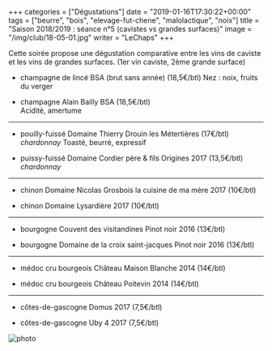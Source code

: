 +++
categories = ["Dégustations"]
date = "2019-01-16T17:30:22+00:00"
tags = ["beurre", "bois", "elevage-fut-chene", "malolactique", "noix"] 
title = "Saison 2018/2019 : séance n°5 (cavistes vs grandes surfaces)"
image = "/img/club/18-05-01.jpg"
writer = "LeChaps"
+++

Cette soirée propose une dégustation comparative entre les vins de caviste et les vins de grandes surfaces. (1er vin caviste, 2ème grande surface)

* champagne de lincé BSA (brut sans année) (18,5€/btl)
Nez : noix, fruits du verger

* champagne Alain Bailly BSA (18,5€/btl)  
Acidité, amertume

---

* pouilly-fuissé Domaine Thierry Drouin les Métertières (17€/btl)  
_chardonnay_
Toasté, beurré, expressif

* puissy-fuissé Domaine Cordier père & fils Origines 2017 (13,5€/btl)  
_chardonnay_

---

* chinon Domaine Nicolas Grosbois la cuisine de ma mère 2017 (10€/btl)

* chinon Domaine Lysardière 2017 (10€/btl)

---

* bourgogne Couvent des visitandines Pinot noir 2016 (13€/btl)

* bourgogne Domaine de la croix saint-jacques Pinot noir 2016 (13€/btl)

---

* médoc cru bourgeois Château Maison Blanche 2014 (14€/btl) <i class="fa fa-minus-circle"></i>

* médoc cru bourgeois Château Poitevin 2014 (14€/btl) <i class="fa fa-minus-circle"></i>

---

* côtes-de-gascogne Domus 2017 (7,5€/btl)

* côtes-de-gascogne Uby 4 2017 (7,5€/btl)

![photo][1]

[1]: /img/club/18-05-01.jpg
